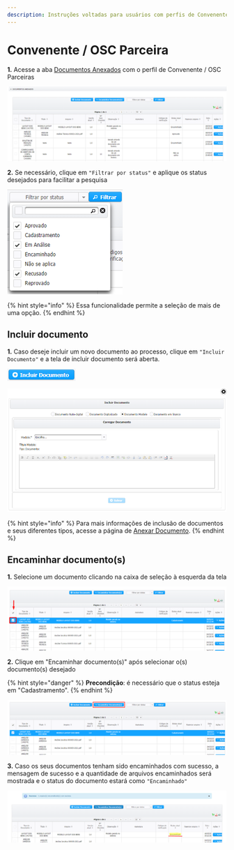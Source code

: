 ```yaml
---
description: Instruções voltadas para usuários com perfis de Convenente/OSCs parceiras
---
```


# Convenente / OSC Parceira

**1.** Acesse a aba [Documentos Anexados](../aba-documentos-anexados/) com o perfil de Convenente / OSC Parceiras

![](<../../.gitbook/assets/image (467) (1).png>)

**2.** Se necessário, clique em `"Filtrar por status"` e aplique os status desejados para facilitar a pesquisa&#x20;

![](<../../.gitbook/assets/image (459).png>)

{% hint style="info" %}
Essa funcionalidade permite a seleção de mais de uma opção.
{% endhint %}

## Incluir documento

**1.** Caso deseje incluir um novo documento ao processo, clique em `"Incluir Documento"` e a tela de incluir documento será aberta.

![](<../../.gitbook/assets/image (465) (1).png>)

![Tela de inclusão de documentos](<../../.gitbook/assets/image (462) (1).png>)

{% hint style="info" %}
Para mais informações de inclusão de documentos e seus diferentes tipos, acesse a  página de [Anexar Documento](../aba-documentos-anexados/anexar-documento/#tipos-de-documento).
{% endhint %}

## Encaminhar documento(s)

**1.** Selecione um documento clicando na caixa de seleção à esquerda da tela

![](<../../.gitbook/assets/image (344).png>)

**2.** Clique em "Encaminhar documento(s)" após selecionar o(s) documento(s) desejado

{% hint style="danger" %}
**Precondição**: é necessário que o status esteja em "Cadastramento".
{% endhint %}

![](<../../.gitbook/assets/image (463) (1).png>)

**3.** Caso os seus documentos tenham sido encaminhados com sucesso, a mensagem de sucesso e a quantidade de arquivos encaminhados será mostrada e o status do documento estará como `"Encaminhado"`

![](<../../.gitbook/assets/image (456).png>)
